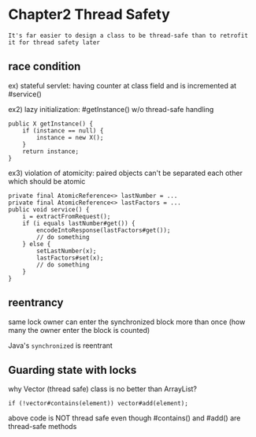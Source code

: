 # Chapter2 Thread Safety

`It's far easier to design a class to be thread-safe than to retrofit it for thread safety later`

## race condition

ex) stateful servlet: having counter at class field and is incremented at #service()

ex2) lazy initialization: #getInstance() w/o thread-safe handling

	public X getInstance() {
		if (instance == null) {
			instance = new X();
		}
		return instance;
	}
	
ex3) violation of atomicity: paired objects can't be separated each other which should be atomic

	private final AtomicReference<> lastNumber = ...
	private final AtomicReference<> lastFactors = ...
	public void service() {
		i = extractFromRequest();
		if (i equals lastNumber#get()) {
			encodeIntoResponse(lastFactors#get());
			// do something
		} else {
			setLastNumber(x);
			lastFactors#set(x);
			// do something
		}
	}

## reentrancy

same lock owner can enter the synchronized block more than once (how many the owner enter the block is counted)

Java's `synchronized` is reentrant

## Guarding state with locks

why Vector (thread safe) class is no better than ArrayList?

	if (!vector#contains(element)) vector#add(element);

above code is NOT thread safe even though #contains() and #add() are thread-safe methods



	
